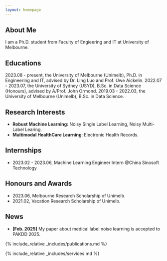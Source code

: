 ```yaml
---
layout: homepage
---
```


## About Me

I am a Ph.D. student from Faculty of Engieering and IT at University of Melbourne.

## Educations
2023.08 - present, the University of Melbourne (Unimelb), Ph.D. in Engineering and IT, advised by Dr. Ling Luo and Prof. Uwe Aickelin.
2022.07 - 2023.07, the University of Sydney (USYD), B.Sc. in Data Science (Honours), advised by A/Prof. John Ormond.
2019.03 - 2022.03, the University of Melbourne (Unimelb), B.Sc. in Data Science.


## Research Interests

- **Robust Machine Learning:** Noisy Single Label Learning, Noisy Multi-Label Learing.
- **Multimodal HealthCare Learning**: Electronic Health Records.


## Internships
- 2023.02 - 2023.06, Machine Learning Engineer Intern @China Sinosoft Technology


## Honours and Awards
- 2023.06, Melbourne Research Scholarship of Unimelb. 
- 2021.02, Vacation Research Scholarship of Unimelb.



## News

- **[Feb. 2025]** My paper about medical label noise learning is accepted to PAKDD 2025.


{% include_relative _includes/publications.md %}

{% include_relative _includes/services.md %}
